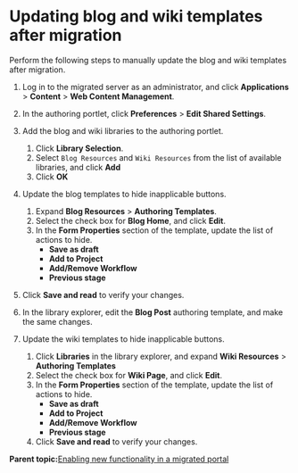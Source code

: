# Updating blog and wiki templates after migration 

Perform the following steps to manually update the blog and wiki templates after migration.

1.  Log in to the migrated server as an administrator, and click **Applications** \> **Content** \> **Web Content Management**.

2.  In the authoring portlet, click **Preferences** \> **Edit Shared Settings**.

3.  Add the blog and wiki libraries to the authoring portlet.

    1.  Click **Library Selection**.
    2.  Select `Blog Resources` and `Wiki Resources` from the list of available libraries, and click **Add**
    3.  Click **OK**
4.  Update the blog templates to hide inapplicable buttons.

    1.  Expand **Blog Resources** \> **Authoring Templates**.
    2.  Select the check box for **Blog Home**, and click **Edit**.
    3.  In the **Form Properties** section of the template, update the list of actions to hide.
        -   **Save as draft**
        -   **Add to Project**
        -   **Add/Remove Workflow**
        -   **Previous stage**
5.  Click **Save and read** to verify your changes.

6.  In the library explorer, edit the **Blog Post** authoring template, and make the same changes.

7.  Update the wiki templates to hide inapplicable buttons.

    1.  Click **Libraries** in the library explorer, and expand **Wiki Resources** \> **Authoring Templates**
    2.  Select the check box for **Wiki Page**, and click **Edit**.
    3.  In the **Form Properties** section of the template, update the list of actions to hide.
        -   **Save as draft**
        -   **Add to Project**
        -   **Add/Remove Workflow**
        -   **Previous stage**
    4.  Click **Save and read** to verify your changes.

**Parent topic:**[Enabling new functionality in a migrated portal ](../migrate/mig_t_enable_new.md)

